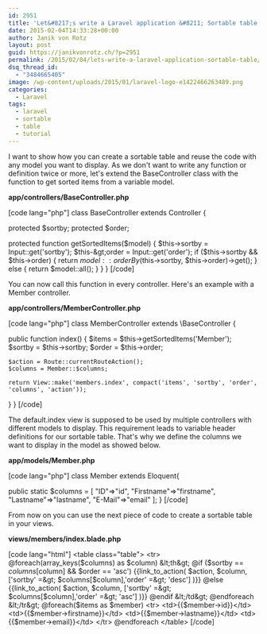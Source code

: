 ```yaml
---
id: 2951
title: 'Let&#8217;s write a Laravel application &#8211; Sortable table'
date: 2015-02-04T14:33:28+00:00
author: Janik von Rotz
layout: post
guid: https://janikvonrotz.ch/?p=2951
permalink: /2015/02/04/lets-write-a-laravel-application-sortable-table/
dsq_thread_id:
  - "3484665405"
image: /wp-content/uploads/2015/01/laravel-logo-e1422466263489.png
categories:
  - Laravel
tags:
  - laravel
  - sortable
  - table
  - tutorial
---
```

I want to show how you can create a sortable table and reuse the code with any model you want to display.
As we don't want to write any function or definition twice or more, let's extend the BaseController class with the function to get sorted items from a variable model.
<!--more-->
**app/controllers/BaseController.php**

[code lang="php"]
class BaseController extends Controller {

  protected  $sortby;
  protected  $order;

  protected function getSortedItems($model)
  {
    $this-&gt;sortby = Input::get('sortby');
    $this-&gt;order = Input::get('order');
    if ($this-&gt;sortby &amp;&amp; $this-&gt;order) {
      return $model::orderBy($this-&gt;sortby, $this-&gt;order)-&gt;get();
    } else {
       return $model::all();
    }
  }
}
[/code]

You can now call this function in every controller. Here's an example with a Member controller.

**app/controllers/MemberController.php**

[code lang="php"]
class MemberController extends \BaseController {

  public function index()
  {
    $items = $this-&gt;getSortedItems('Member');
    $sortby = $this-&gt;sortby;
    $order = $this-&gt;order;
    
    $action = Route::currentRouteAction();
    $columns = Member::$columns;
    
    return View::make('members.index', compact('items', 'sortby', 'order', 'columns', 'action'));
  }
}
[/code]

The default.index view is supposed to be used by multiple controllers with different models to display.
This requirement leads to variable header definitions for our sortable table.
 That's why we define the columns we want to display in the model as showed below.

**app/models/Member.php**

[code lang="php"]
class Member extends Eloquent{

  public static $columns = [
    &quot;ID&quot;=&gt;&quot;id&quot;,
    &quot;Firstname&quot;=&gt;&quot;firstname&quot;,
    &quot;Lastname&quot;=&gt;&quot;lastname&quot;,
    &quot;E-Mail&quot;=&gt;&quot;email&quot;
  ];
}
[/code]

From now on you can use the next piece of code to create a sortable table in your views.

**views/members/index.blade.php**

[code lang="html"]
&lt;table class=&quot;table&quot;&gt;
&lt;tr&gt;
  @foreach(array_keys($columns) as $column)
    &lt;th&gt;
    @if ($sortby == $columns[$column] &amp;&amp; $order == 'asc')
    {{link_to_action(
      $action,
      $column, ['sortby' =&gt; $columns[$column],'order' =&gt; 'desc']
    )}}
    @else
    {{link_to_action(
      $action,
      $column, ['sortby' =&gt; $columns[$column],'order' =&gt; 'asc']
    )}}
    @endif
    &lt;/td&gt;
  @endforeach
&lt;/tr&gt;
@foreach($items as $member)
    &lt;tr&gt;
      &lt;td&gt;{{$member-&gt;id}}&lt;/td&gt;
      &lt;td&gt;{{$member-&gt;firstname}}&lt;/td&gt;
      &lt;td&gt;{{$member-&gt;lastname}}&lt;/td&gt;
      &lt;td&gt;{{$member-&gt;email}}&lt;/td&gt;
    &lt;/tr&gt;
@endforeach
&lt;/table&gt;
[/code]
